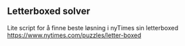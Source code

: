 ## Letterboxed solver
Lite script for å finne beste løsning i nyTimes sin letterboxed https://www.nytimes.com/puzzles/letter-boxed

